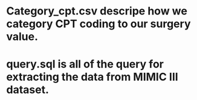 # Category_cpt.csv descripe how we category CPT coding to our surgery value.
# query.sql is all of the query for extracting the data from MIMIC III dataset.
